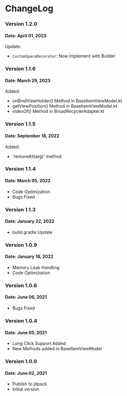 # ChangeLog 

### Version 1.2.0
#### Date: April 01, 2023

Update:
- `CustomSpaceDecorator`: Now Implement with Builder

### Version 1.1.6
#### Date: March 29, 2023

Added:
- onBindViewHolder() Method in BaseItemViewModel.kt
- getViewPosition() Method in BaseItemViewModel.kt
- indexOf() Method in BroadRecyclerAdapter.kt

### Version 1.1.5
#### Date: September 18, 2022

Added:
- 'removeAll(arg)' method

### Version 1.1.4
#### Date: March 05, 2022

- Code Optimization
- Bugs Fixed

### Version 1.1.3
#### Date: January 22, 2022

- build.gradle Update

### Version 1.0.9
#### Date: January 18, 2022

- Memory Leak Handling
- Code Optimization

### Version 1.0.8
#### Date: June 06, 2021

- Bugs Fixed

### Version 1.0.4
#### Date: June 05, 2021

- Long Click Support Added
- New Methods added in BaseItemViewModel

### Version 1.0.0
#### Date: June 02, 2021

- Publish to jitpack
- Initial version
